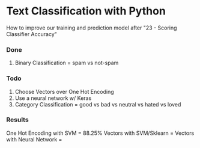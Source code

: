 # Text Classification with Python
How to improve our training and prediction model after "23 - Scoring Classifier Accuracy"


### Done
1. Binary Classification = spam vs not-spam


### Todo
1. Choose Vectors over One Hot Encoding
2. Use a neural network w/ Keras
3. Category Classification = good vs bad vs neutral vs hated vs loved


### Results
One Hot Encoding with SVM   = 88.25%
Vectors with SVM/Sklearn    = 
Vectors with Neural Network = 